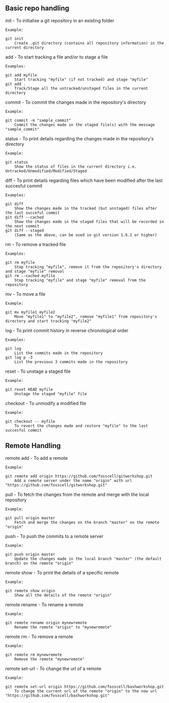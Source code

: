 Basic repo handling
-------------------

init - To initialise a git repository in an existing folder

	Example:
	
	git init
		Create .git directory (contains all repository information) in the current directory


add - To start tracking a file and/or to stage a file
	
	Examples:

	git add myfile
		Start tracking "myfile" (if not tracked) and stage "myfile"
	git add .
		Track/Stage all the untracked/unstaged files in the current directory

commit - To commit the changes made in the repository's directory

	Example:

	git commit -m "sample_commit"
		Commit the changes made in the staged file(s) with the message "sample_commit"

status - To print details regarding the changes made in the repository's directory

	Example:
	
	git status 
		Show the status of files in the current directory i.e. Untracked/Unmodified/Modified/Staged


diff - To print details regarding files which have been modified after the last succesful commit 

	Examples:
	
	git diff
		Show the changes made in the tracked (but unstaged) files after the last succeful commit
	git diff --cached
		Show the changes made in the staged files that will be recorded in the next commit 
	git diff --staged
		(Same as the above, can be used in git version 1.6.1 or higher)

rm - To remove a tracked file
	
	Examples:
	
	git rm myfile
		Stop tracking "myfile", remove it from the repository's directory and stage "myfile" removal
	git rm --cached myfile
		Stop tracking "myfile" and stage "myfile" removal from the repository
	
mv - To move a file

	Example:
	
	git mv myfile1 myfile2
		Move "myfile1" to "myfile2", remove "myfile1" from repository's directory and start tracking "myfile2"

log - To print commit history in reverse chronological order

	Examples:

	git log
		List the commits made in the repository
	git log p -3
		List the previous 3 commits made in the repository
		
reset - To unstage a staged file

	Example:
	
	git reset HEAD myfile
		Unstage the staged "myfile" file
	
checkout - To unmodify a modified file

	Example:
	
	git checkout -- myfile
		To revert the changes made and restore "myfile" to the last succesful commit

Remote Handling
---------------

remote add - To add a remote 

	Example:

	git remote add origin https://github.com/fosscell/gitworkshop.git
		Add a remote server under the name "origin" with url "https://github.com/fosscell/gitworkshop.git"

pull - To fetch the changes from the remote and merge with the local repository

	Example:
	
	git pull origin master
		Fetch and merge the changes on the branch "master" on the remote "origin" 
		
push - To push the commits to a remote server

	Example:

	git push origin master
		Update the changes made in the local branch "master" (the default branch) on the remote "origin"

remote show - To print the details of a specific remote

	Example:

	git remote show origin
		Show all the details of the remote "origin"

remote rename - To rename a remote

	Example:
	
	git remote rename origin mynewremote
		Rename the remote "origin" to "mynewremote"

remote rm - To remove a remote

	Example:
	
	git remote rm mynewremote
		Remove the remote "mynewremote"

remote set-url - To change the url of a remote

	Example:

	git remote set-url origin https://github.com/fosscell/bashworkshop.git
		To change the current url of the remote "origin" to the new url "https://github.com/fosscell/bashworkshop.git"

